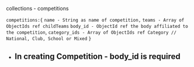 collections - competitions

`competitions:{`
`name - String as name of competition,`
`teams - Array of  ObjectIds ref childTeams`
`body_id - ObjectId ref the body affiliated to the competition`,
`category_ids - Array of ObjectIds ref Category // National, Club, School or Mixed` 
`}`

- In creating Competition - body_id is required
	- 